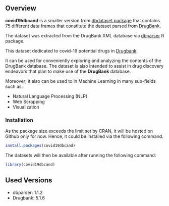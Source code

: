 
<!-- README.md is generated from README.Rmd. Please edit that file -->

## Overview

**covid19dbcand** is a smaller version from [dbdataset
package](https://github.com/Dainanahan/dbdataset) that contains 75
different data frames that constitute the dataset parsed from
[DrugBank](https://www.drugbank.ca).

The dataset was extracted from the DrugBank XML database via
[dbparser](https://dainanahan.github.io/dbparser/) R package.

This dataset dedicated to covid-19 potential drugs in
[Drugbank](https://www.drugbank.ca/covid-19#drugs).

It can be used for conveniently exploring and analyzing the contents of
the DrugBank database. The dataset is also intended to assist in drug
discovery endeavors that plan to make use of the **DrugBank** database.

Moreover; it also can be used to in Machine Learning in many sub-fields
such as:

  - Natural Language Processing (NLP)
  - Web Scrapping
  - Visualization

### Installation

As the package size exceeds the limit set by CRAN, it will be hosted on
Github only for now. Hence, it could be installed via the following
command.

``` r
install.packages(covid19dbcand)
```

The datasets will then be available after running the following command:

``` r
library(covid19dbcand)
```

## Used Versions

  - dbparser: 1.1.2
  - Drugbank: 5.1.6
